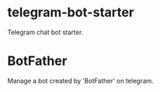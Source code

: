 # telegram-bot-starter
Telegram chat bot starter.

# BotFather
Manage a bot created by 'BotFather' on telegram.
